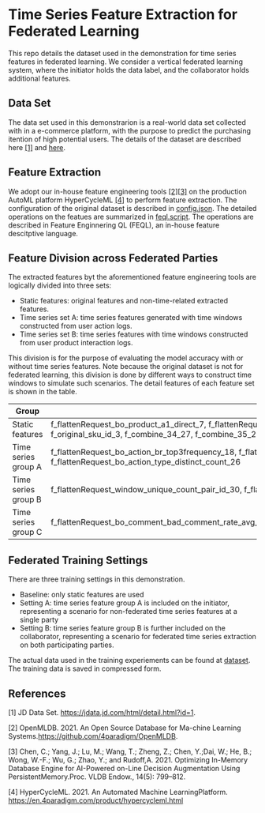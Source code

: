 # Time Series Feature Extraction for Federated Learning
This repo details the dataset used in the demonstration for time series features in federated learning. We consider a vertical federated learning system, where the initiator holds the data label, and the collaborator holds additional features.

## Data Set

The data set used in this demonstrarion is a real-world data set collected with in a e-commerce platform, with the purpose to predict the purchasing itention of high potential users. The details of the dataset are described here [[1]](#1) and [here](DATASET.md).

## Feature Extraction

We adopt our in-house feature engineering tools [[2]](#2)[[3]](#3) on the production AutoML platform HyperCycleML [[4]](#4) to perform feature extraction. The configuration of the original dataset is described in [config.json](dataset/config.json). The detailed operations on the featues are summarized in [feql.script](dataset/feql.script). The operations are described in Feature Enginnering QL (FEQL), an in-house feature descitptive language.

## Feature Division across Federated Parties

The extracted features byt the aforementioned feature engineering tools are logically divided into three sets:

- Static features: original features and non-time-related extracted features.
- Time series set A: time series features generated with time windows constructed from user action logs.
- Time series set B: time series features with time windows constructed from user product interaction logs.

This division is for the purpose of evaluating the model accuracy with or without time series features. Note because the original dataset is not for federated learning, this division is done by different ways to construct time windows to simulate such scenarios. The detail features of each feature set is shown in the table.

| Group               | Feature Names                                                |
| ------------------- | ------------------------------------------------------------ |
| Static features     | f_flattenRequest_bo_product_a1_direct_7, f_flattenRequest_bo_product_a2_direct_8, f_flattenRequest_bo_product_a3_direct_9, f_flattenRequest_bo_product_br_direct_10, f_flattenRequest_bo_product_cate_direct_11, f_flattenRequest_bo_user_age_direct_13, f_flattenRequest_bo_user_sex_direct_15, f_flattenRequest_bo_user_user_lv_cd_direct_16, f_original_pair_id_2, f_original_sku_id_3, f_combine_34_27, f_combine_35_29, f_combine_36_31, f_combine_37_34 |
| Time series group A | f_flattenRequest_bo_action_br_top3frequency_18, f_flattenRequest_bo_action_cate_top3frequency_19, f_flattenRequest_bo_action_model_id_top3frequency_20, f_flattenRequest_bo_action_type_top3frequency_21, f_flattenRequest_bo_action_model_id_distinct_count_24, f_flattenRequest_bo_action_model_id_distinct_count_25, f_flattenRequest_bo_action_type_distinct_count_26 |
| Time series group B | f_flattenRequest_window_unique_count_pair_id_30, f_flattenRequest_window_top1_ratio_pair_id_31, f_flattenRequest_window_top1_ratio_pair_id_32, f_flattenRequest_window_unique_count_pair_id_33, f_flattenRequest_window_count_pair_id_43, f_flattenRequest_window_count_pair_id_44 |
| Time series group C | f_flattenRequest_bo_comment_bad_comment_rate_avg_5,f_flattenRequest_bo_comment_bad_comment_rate_avg_6,f_flattenRequest_bo_comment_bad_comment_rate_min_17,f_flattenRequest_bo_comment_comment_num_distinct_count_27,f_flattenRequest_bo_comment_comment_num_distinct_count_28,f_flattenRequest_bo_comment_has_bad_comment_distinct_count_29 |
## Federated Training Settings

There are three training settings in this demonstration.

- Baseline: only static features are used
-  Setting A: time series feature group A is included on the initiator, representing a scenario for non-federated time series features at a single party
-  Setting B: time series feature group B is further included on the collaborator, representing a scenario for federated time series extraction on both participating parties. 

The actual data used in the training experiements can be found at [dataset](dataset/). The training data is saved in compressed form.

## References

<a id="1">[1]</a> JD Data Set.  https://jdata.jd.com/html/detail.html?id=1.

<a id="2">[2]</a> OpenMLDB.  2021. An  Open  Source  Database  for  Ma-chine  Learning  Systems.https://github.com/4paradigm/OpenMLDB.

<a id="3">[3]</a> Chen, C.; Yang, J.; Lu, M.; Wang, T.; Zheng, Z.; Chen, Y.;Dai, W.; He, B.; Wong, W.-F.; Wu, G.; Zhao, Y.; and Rudoff,A. 2021.  Optimizing In-Memory Database Engine for AI-Powered on-Line Decision Augmentation Using PersistentMemory.Proc. VLDB Endow., 14(5): 799–812.

<a id="4">[4]</a>  HyperCycleML.  2021.   An  Automated  Machine  LearningPlatform. https://en.4paradigm.com/product/hypercycleml.html
